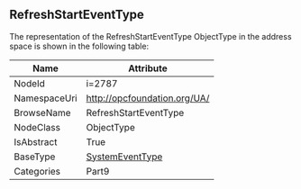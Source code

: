 <!-- objecttype -->
## RefreshStartEventType
  
<!-- end of text -->
The representation of the RefreshStartEventType ObjectType in the address space is shown in the following table:  

|Name|Attribute|
|---|---|
|NodeId|i=2787|
|NamespaceUri|http://opcfoundation.org/UA/|
|BrowseName|RefreshStartEventType|
|NodeClass|ObjectType|
|IsAbstract|True|
|BaseType|[SystemEventType](../../../Part5/ObjectTypes/SystemEventType/readme.md)|
|Categories|Part9|

